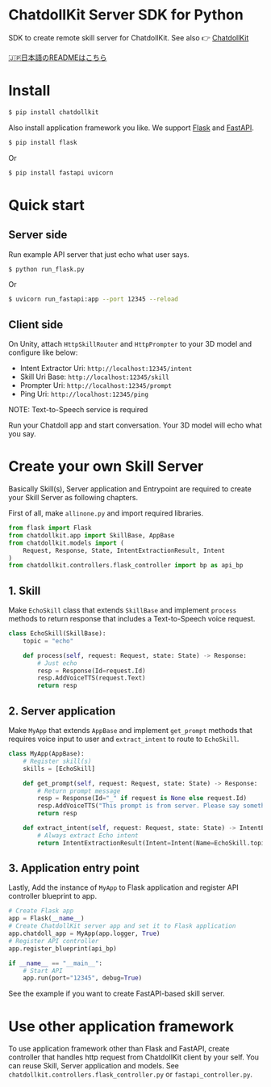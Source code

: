 # ChatdollKit Server SDK for Python

SDK to create remote skill server for ChatdollKit. See also 👉 [ChatdollKit](https://github.com/uezo/ChatdollKit)

[🇯🇵日本語のREADMEはこちら](https://github.com/uezo/chatdollkit-dialog-python/blob/master/README.ja.md)

# Install

```bash
$ pip install chatdollkit
```

Also install application framework you like. We support [Flask](https://flask.palletsprojects.com/) and [FastAPI](https://fastapi.tiangolo.com/).

```bash
$ pip install flask
```

Or

```bash
$ pip install fastapi uvicorn
```


# Quick start

## Server side

Run example API server that just echo what user says.

```bash
$ python run_flask.py
```

Or

```bash
$ uvicorn run_fastapi:app --port 12345 --reload
```

## Client side

On Unity, attach `HttpSkillRouter` and `HttpPrompter` to your 3D model and configure like below:

- Intent Extractor Uri: `http://localhost:12345/intent`
- Skill Uri Base: `http://localhost:12345/skill`
- Prompter Uri: `http://localhost:12345/prompt`
- Ping Uri: `http://localhost:12345/ping`

NOTE: Text-to-Speech service is required

Run your Chatdoll app and start conversation. Your 3D model will echo what you say.


# Create your own Skill Server

Basically Skill(s), Server application and Entrypoint are required to create your Skill Server as following chapters.

First of all, make `allinone.py` and import required libraries.

```python
from flask import Flask
from chatdollkit.app import SkillBase, AppBase
from chatdollkit.models import (
    Request, Response, State, IntentExtractionResult, Intent
)
from chatdollkit.controllers.flask_controller import bp as api_bp
```

## 1. Skill

Make `EchoSkill` class that extends `SkillBase` and implement `process` methods to return response that includes a Text-to-Speech voice request.

```python
class EchoSkill(SkillBase):
    topic = "echo"

    def process(self, request: Request, state: State) -> Response:
        # Just echo
        resp = Response(Id=request.Id)
        resp.AddVoiceTTS(request.Text)
        return resp
```

## 2. Server application

Make `MyApp` that extends `AppBase` and implement `get_prompt` methods that requires voice input to user and `extract_intent` to route to `EchoSkill`.

```python
class MyApp(AppBase):
    # Register skill(s)
    skills = [EchoSkill]

    def get_prompt(self, request: Request, state: State) -> Response:
        # Return prompt message
        resp = Response(Id="_" if request is None else request.Id)
        resp.AddVoiceTTS("This prompt is from server. Please say something.")
        return resp

    def extract_intent(self, request: Request, state: State) -> IntentExtractionResult:
        # Always extract Echo intent
        return IntentExtractionResult(Intent=Intent(Name=EchoSkill.topic))
```

## 3. Application entry point

Lastly, Add the instance of `MyApp` to Flask application and register API controller blueprint to app.

```python
# Create Flask app
app = Flask(__name__)
# Create ChatdollKit server app and set it to Flask application
app.chatdoll_app = MyApp(app.logger, True)
# Register API controller
app.register_blueprint(api_bp)

if __name__ == "__main__":
    # Start API
    app.run(port="12345", debug=True)
```

See the example if you want to create FastAPI-based skill server.


# Use other application framework

To use application framework other than Flask and FastAPI, create controller that handles http request from ChatdollKit client by your self. You can reuse Skill, Server application and models. See `chatdollkit.controllers.flask_controller.py` or `fastapi_controller.py`.

